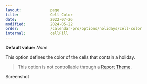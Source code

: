 ```yaml
---
layout:             page
title:              Cell Color
date:               2022-07-26
modified:           2024-05-22
order:              /calendar-pro/options/holidays/cell-color
internal:           cellFill
---
```

**Default value:** *None*

This option defines the color of the cells that contain a holiday.

> This option is not controllable through a [Report Theme](../../features/themes.md).

<todo>Screenshot</todo>